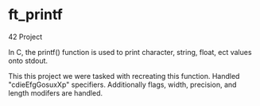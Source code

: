 # ft_printf

42 Project

In C, the printf() function is used to print character, string, float, ect values onto stdout. 

This this project we were tasked with recreating this function. Handled "cdieEfgGosuxXp" specifiers. Additionally flags, width, precision, and length modifers are handled. 
